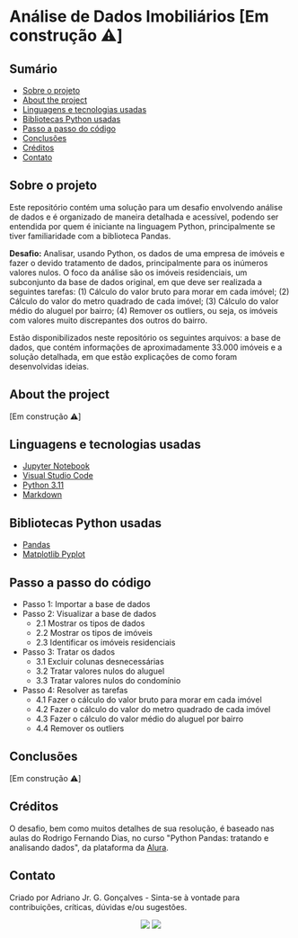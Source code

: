 # Análise de Dados Imobiliários [Em construção ⚠️]

## Sumário

* [Sobre o projeto](#sobre-o-projeto)
* [About the project](#about-the-project)
* [Linguagens e tecnologias usadas](#linguagens-e-tecnologias-usadas)
* [Bibliotecas Python usadas](#bibliotecas-python-usadas)
* [Passo a passo do código](#passo-a-passo-do-código)
* [Conclusões](#conclusões)
* [Créditos](#créditos)
* [Contato](#contato)



## Sobre o projeto

Este repositório contém uma solução para um desafio envolvendo análise de dados e é organizado de maneira detalhada e acessível, podendo ser entendida por quem é iniciante na linguagem Python, principalmente se tiver familiaridade com a biblioteca Pandas.

**Desafio:** Analisar, usando Python, os dados de uma empresa de imóveis e fazer o devido tratamento de dados, principalmente para os inúmeros valores nulos. O foco da análise são os imóveis residenciais, um subconjunto da base de dados original, em que deve ser realizada a seguintes tarefas: (1) Cálculo do valor bruto para morar em cada imóvel; (2) Cálculo do valor do metro quadrado de cada imóvel; (3) Cálculo do valor médio do aluguel por bairro; (4) Remover os outliers, ou seja, os imóveis com valores muito discrepantes dos outros do bairro.

Estão disponibilizados neste repositório os seguintes arquivos: a base de dados, que contém informações de aproximadamente 33.000 imóveis e a solução detalhada, em que estão explicações de como foram desenvolvidas ideias.

## About the project

[Em construção ⚠️]

## Linguagens e tecnologias usadas

* [Jupyter Notebook](https://jupyter.org/)
* [Visual Studio Code](https://code.visualstudio.com/download)
* [Python 3.11](https://www.python.org/)
* [Markdown](https://www.markdownguide.org/)


## Bibliotecas Python usadas

* [Pandas](https://pandas.pydata.org/)
* [Matplotlib Pyplot](https://matplotlib.org/3.5.3/api/_as_gen/matplotlib.pyplot.html)


## Passo a passo do código

* Passo 1: Importar a base de dados
* Passo 2: Visualizar a base de dados
    * 2.1 Mostrar os tipos de dados
    * 2.2 Mostrar os tipos de imóveis
    * 2.3 Identificar os imóveis residenciais
* Passo 3: Tratar os dados
    * 3.1 Excluir colunas desnecessárias
    * 3.2 Tratar valores nulos do aluguel
    * 3.3 Tratar valores nulos do condomínio
* Passo 4: Resolver as tarefas
     * 4.1 Fazer o cálculo do valor bruto para morar em cada imóvel
     * 4.2 Fazer o cálculo do valor do metro quadrado de cada imóvel
     * 4.3 Fazer o cálculo do valor médio do aluguel por bairro
     * 4.4 Remover os outliers


## Conclusões 

[Em construção ⚠️]

## Créditos 

O desafio, bem como muitos detalhes de sua resolução, é baseado nas aulas do Rodrigo Fernando Dias, no curso "Python Pandas: tratando e analisando dados", da plataforma da [Alura](https://www.alura.com.br/).

## Contato

Criado por Adriano Jr. G. Gonçalves - Sinta-se
à vontade para contribuições, críticas, dúvidas e/ou sugestões.

<div  align="center"> 
  <a href="https://www.linkedin.com/in/sradriano/" target="_blank"><img src="https://img.shields.io/badge/-LinkedIn-%230077B5?style=for-the-badge&logo=linkedin&logoColor=white" target="_blank"></a> 
  <a href = "mailto:sradriano@uel.br"><img src="https://img.shields.io/badge/Gmail-D14836?style=for-the-badge&logo=gmail&logoColor=white" target="_blank"></a>
</div>